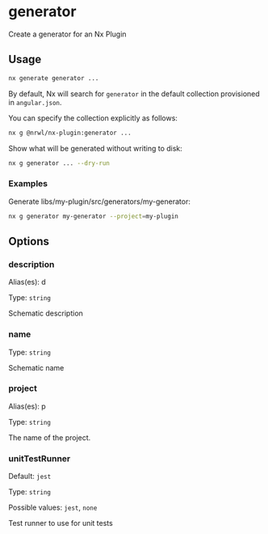 # generator

Create a generator for an Nx Plugin

## Usage

```bash
nx generate generator ...
```

By default, Nx will search for `generator` in the default collection provisioned in `angular.json`.

You can specify the collection explicitly as follows:

```bash
nx g @nrwl/nx-plugin:generator ...
```

Show what will be generated without writing to disk:

```bash
nx g generator ... --dry-run
```

### Examples

Generate libs/my-plugin/src/generators/my-generator:

```bash
nx g generator my-generator --project=my-plugin
```

## Options

### description

Alias(es): d

Type: `string`

Schematic description

### name

Type: `string`

Schematic name

### project

Alias(es): p

Type: `string`

The name of the project.

### unitTestRunner

Default: `jest`

Type: `string`

Possible values: `jest`, `none`

Test runner to use for unit tests
